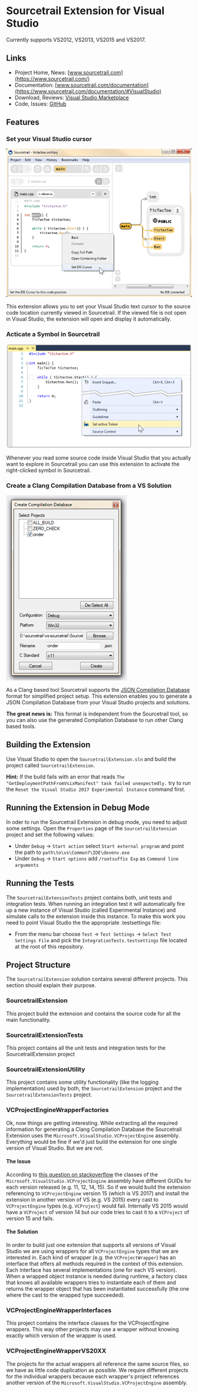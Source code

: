 # Sourcetrail Extension for Visual Studio
Currently supports VS2012, VS2013, VS2015 and VS2017.

## Links
* Project Home, News: [www.sourcetrail.com](https://www.sourcetrail.com/) 
* Documentation: [www.sourcetrail.com/documentation](https://www.sourcetrail.com/documentation/#VisualStudio) 
* Download, Reviews: [Visual Studio Marketplace ](https://marketplace.visualstudio.com/items?itemName=vs-publisher-1208751.SourcetrailExtension)
* Code, Issues: [GitHub](https://github.com/CoatiSoftware/vs-sourcetrail) 

## Features

### Set your Visual Studio cursor
![](https://github.com/CoatiSoftware/vs-sourcetrail/blob/master/images/vs_extension_use_in_sourcetrail.png)

This extension allows you to set your Visual Studio text cursor to the source code location currently viewed in Sourcetrail. If the viewed file is not open in Visual Studio, the extension will open and display it automatically.

### Acticate a Symbol in Sourcetrail
![](https://github.com/CoatiSoftware/vs-sourcetrail/blob/master/images/vs_extension_use_in_visual_studio.png)

Whenever you read some source code inside Visual Studio that you actually want to explore in Sourcetrail you can use this extension to activate the right-clicked symbol in Sourcetrail. 

### Create a Clang Compilation Database from a VS Solution
![](https://github.com/CoatiSoftware/vs-sourcetrail/blob/master/images/vs_extension_dialog.png)

As a Clang based tool Sourcetrail supports the [JSON Compilation Database](https://clang.llvm.org/docs/JSONCompilationDatabase.html) format for simplified project setup. This extension enables you to generate a JSON Compilation Database from your Visual Studio projects and solutions. 

__The great news is:__ This format is independent from the Sourcetrail tool, so you can also use the generated Compilation Database to run other Clang based tools.

## Building the Extension
Use Visual Studio to open the `SourcetrailExtension.sln` and build the project called `SourcetrailExtension`. 

__Hint:__ If the build fails with an error that reads `The "GetDeploymentPathFromVsixManifest" task failed unexpectedly.` try to run the `Reset the Visual Studio 2017 Experimental Instance` command first. 

## Running the Extension in Debug Mode
In oder to run the Sourcetrail Extension in debug mode, you need to adjust some settings. Open the `Properties` page of the `SourcetrailExtension` project and set the following values:
* Under `Debug` -> `Start action` select `Start external program` and point the path to `path\to\vs\Common7\IDE\devenv.exe`
* Under `Debug` -> `Start options` add `/rootsuffix Exp` as `Command line arguments`

## Running the Tests
The `SourcetrailExtensionTests` project contains both, unit tests and integration tests. When running an integration test it will automatically fire up a new instance of Visual Studio (called Experimental Instance) and simulate calls to the extension inside this instance. To make this work you need to point Visual Studio the the appropriate .testsettings file: 
* From the menu bar choose `Test` -> `Test Settings` -> `Select Test Settings File` and pick the `IntegrationTests.testsettings` file located at the root of this repository.

## Project Structure
The `SourcetrailExtension` solution contains several different projects. This section should explain their purpose.

### SourcetrailExtension
This project build the extension and contains the source code for all the main functionality.

### SourcetrailExtensionTests
This project contains all the unit tests and integration tests for the SourcetrailExtension project

### SourcetrailExtensionUtility
This project contains some utility functionality (like the logging implementation) used by both, the `SourcetrailExtension` project and the `SourcetrailExtensionTests` project.

### VCProjectEngineWrapperFactories
Ok, now things are getting interesting. While extracting all the required information for generating a Clang Compilation Database the Sourcetrail Extension uses the `Microsoft.VisualStudio.VCProjectEngine` assembly. Everything would be fine if we'd just build the extension for one single version of Visual Studio. But we are not. 

#### The Issue
According to [this question on stackoverflow](https://stackoverflow.com/questions/44288050/typecast-fails-when-visual-studio-extension-uses-reference-to-older-assembly) the classes of the `Microsoft.VisualStudio.VCProjectEngine` assembly have different GUIDs for each version released (e.g. 11, 12, 14, 15). So if we would build the extension referencing to `VCProjectEngine` version 15 (which is VS 2017) and install the extension in another version of VS (e.g. VS 2015) every cast to `VCProjectEngine` types (e.g. `VCProject`) would fail. Internally VS 2015 would have a `VCProject` of version 14 but our code tries to cast it to a `VCProject` of version 15 and fails. 

#### The Solution
In order to build just one extension that supports all versions of Visual Studio we are using wrappers for all `VCProjectEngine` types that we are interested in. Each kind of wrapper (e.g. the `VCProjectWrapper`) has an interface that offers all methods required in the context of this extension. Each interface has several implementations (one for each VS version). When a wrapped object instance is needed during runtime, a factory class that knows all available wrappers tries to instantiate each of them and returns the wrapper object that has been instantiated successfully (the one where the cast to the wrapped type succeeded).

### VCProjectEngineWrapperInterfaces
This project contains the interface classes for the VCProjectEngine wrappers. This way other projects may use a wrapper without knowing exactly which version of the wrapper is used.

### VCProjectEngineWrapperVS20XX
The projects for the actual wrappers all reference the same source files, so we have as little code duplication as possible. We require different projects for the individual wrappers because each wrapper's project references another version of the `Microsoft.VisualStudio.VCProjectEngine` assembly.
